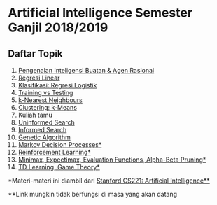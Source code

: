 # Artificial Intelligence Semester Ganjil 2018/2019

## Daftar Topik

1. [Pengenalan Inteligensi Buatan & Agen Rasional](01-intro.pdf)
2. [Regresi Linear](02-regresi.pdf)
3. [Klasifikasi: Regresi Logistik](03-klasifikasi.pdf)
4. [Training vs Testing](04-training.pdf)
5. [k-Nearest Neighbours](05-knn.pdf)
6. [Clustering: k-Means](06-clustering.pdf)
7. Kuliah tamu
8. [Uninformed Search](08-search.pdf)
9. [Informed Search](09-search-2.pdf)
10. [Genetic Algorithm](10-ga.pdf)
11. [Markov Decision Processes*](http://web.stanford.edu/class/cs221/2018/lectures/index.html#include=mdp1.js)
12. [Reinforcement Learning*](http://web.stanford.edu/class/cs221/2018/lectures/index.html#include=mdp2.js)
13. [Minimax, Expectimax, Evaluation Functions, Alpha-Beta Pruning*](http://web.stanford.edu/class/cs221/2018/lectures/index.html#include=games1.js)
14. [TD Learning, Game Theory*](http://web.stanford.edu/class/cs221/2018/lectures/index.html#include=games2.js)

*Materi-materi ini diambil dari [Stanford CS221: Artificial Intelligence**](http://web.stanford.edu/class/cs221/)

**Link mungkin tidak berfungsi di masa yang akan datang
